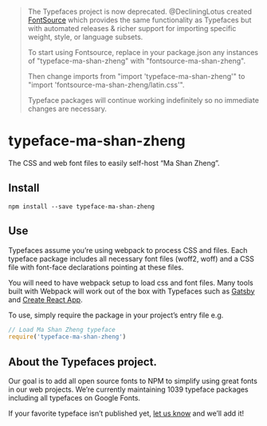 >The Typefaces project is now deprecated. @DecliningLotus created
[FontSource](https://github.com/fontsource/fontsource) which provides the
same functionality as Typefaces but with automated releases & richer
support for importing specific weight, style, or language subsets.
>
>To start using Fontsource, replace in your package.json any instances of
"typeface-ma-shan-zheng" with "fontsource-ma-shan-zheng".
>
> Then change imports from "import 'typeface-ma-shan-zheng'" to "import 'fontsource-ma-shan-zheng/latin.css'".
>
>Typeface packages will continue working indefinitely so no immediate
>changes are necessary.

# typeface-ma-shan-zheng

The CSS and web font files to easily self-host “Ma Shan Zheng”.

## Install

`npm install --save typeface-ma-shan-zheng`

## Use

Typefaces assume you’re using webpack to process CSS and files. Each typeface
package includes all necessary font files (woff2, woff) and a CSS file with
font-face declarations pointing at these files.

You will need to have webpack setup to load css and font files. Many tools built
with Webpack will work out of the box with Typefaces such as [Gatsby](https://github.com/gatsbyjs/gatsby)
and [Create React App](https://github.com/facebookincubator/create-react-app).

To use, simply require the package in your project’s entry file e.g.

```javascript
// Load Ma Shan Zheng typeface
require('typeface-ma-shan-zheng')
```

## About the Typefaces project.

Our goal is to add all open source fonts to NPM to simplify using great fonts in
our web projects. We’re currently maintaining 1039 typeface packages
including all typefaces on Google Fonts.

If your favorite typeface isn’t published yet, [let us know](https://github.com/KyleAMathews/typefaces)
and we’ll add it!
